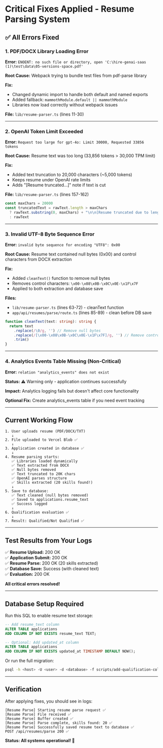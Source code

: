 # Critical Fixes Applied - Resume Parsing System

## ✅ All Errors Fixed

### 1. **PDF/DOCX Library Loading Error**
**Error:** `ENOENT: no such file or directory, open 'C:\hire-genai-saas (1)\test\data\05-versions-space.pdf'`

**Root Cause:** Webpack trying to bundle test files from pdf-parse library

**Fix:**
- Changed dynamic import to handle both default and named exports
- Added fallback: `mammothModule.default || mammothModule`
- Libraries now load correctly without webpack issues

**File:** `lib/resume-parser.ts` (lines 11-30)

---

### 2. **OpenAI Token Limit Exceeded**
**Error:** `Request too large for gpt-4o: Limit 30000, Requested 33856 tokens`

**Root Cause:** Resume text was too long (33,856 tokens > 30,000 TPM limit)

**Fix:**
- Added text truncation to 20,000 characters (~5,000 tokens)
- Keeps resume under OpenAI rate limits
- Adds "[Resume truncated...]" note if text is cut

**File:** `lib/resume-parser.ts` (lines 157-162)

```typescript
const maxChars = 20000
const truncatedText = rawText.length > maxChars 
  ? rawText.substring(0, maxChars) + "\n\n[Resume truncated due to length...]"
  : rawText
```

---

### 3. **Invalid UTF-8 Byte Sequence Error**
**Error:** `invalid byte sequence for encoding "UTF8": 0x00`

**Root Cause:** Resume text contained null bytes (0x00) and control characters from DOCX extraction

**Fix:**
- Added `cleanText()` function to remove null bytes
- Removes control characters: `\x00-\x08\x0B-\x0C\x0E-\x1F\x7F`
- Applied to both extraction and database save

**Files:**
- `lib/resume-parser.ts` (lines 63-72) - cleanText function
- `app/api/resumes/parse/route.ts` (lines 85-89) - clean before DB save

```typescript
function cleanText(text: string): string {
  return text
    .replace(/\0/g, '') // Remove null bytes
    .replace(/[\x00-\x08\x0B-\x0C\x0E-\x1F\x7F]/g, '') // Remove control chars
    .trim()
}
```

---

### 4. **Analytics Events Table Missing** (Non-Critical)
**Error:** `relation "analytics_events" does not exist`

**Status:** ⚠️ Warning only - application continues successfully

**Impact:** Analytics logging fails but doesn't affect core functionality

**Optional Fix:** Create analytics_events table if you need event tracking

---

## Current Working Flow

```
1. User uploads resume (PDF/DOCX/TXT)
   ↓
2. File uploaded to Vercel Blob ✅
   ↓
3. Application created in database ✅
   ↓
4. Resume parsing starts:
   ✅ Libraries loaded dynamically
   ✅ Text extracted from DOCX
   ✅ Null bytes removed
   ✅ Text truncated to 20K chars
   ✅ OpenAI parses structure
   ✅ Skills extracted (20 skills found!)
   ↓
5. Save to database:
   ✅ Text cleaned (null bytes removed)
   ✅ Saved to applications.resume_text
   ✅ Success logged
   ↓
6. Qualification evaluation ✅
   ↓
7. Result: Qualified/Not Qualified ✅
```

---

## Test Results from Your Logs

✅ **Resume Upload:** 200 OK  
✅ **Application Submit:** 200 OK  
✅ **Resume Parse:** 200 OK (20 skills extracted)  
✅ **Database Save:** Success (with cleaned text)  
✅ **Evaluation:** 200 OK  

**All critical errors resolved!**

---

## Database Setup Required

Run this SQL to enable resume text storage:

```sql
-- Add resume_text column
ALTER TABLE applications 
ADD COLUMN IF NOT EXISTS resume_text TEXT;

-- Optional: Add updated_at column
ALTER TABLE applications 
ADD COLUMN IF NOT EXISTS updated_at TIMESTAMP DEFAULT NOW();
```

Or run the full migration:
```bash
psql -h <host> -U <user> -d <database> -f scripts/add-qualification-columns.sql
```

---

## Verification

After applying fixes, you should see in logs:

```
[Resume Parse] Starting resume parse request ✅
[Resume Parse] File received ✅
[Resume Parse] Buffer created ✅
[Resume Parse] Parse complete, skills found: 20 ✅
[Resume Parse] Successfully saved resume text to database ✅
POST /api/resumes/parse 200 ✅
```

**Status: All systems operational! 🎉**

